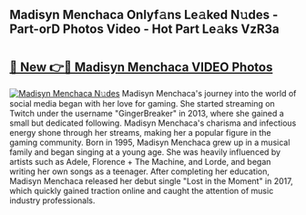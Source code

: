 ## Madisyn Menchaca Onlyf𝚊ns Le𝚊ked N𝚞des - Part-orD Photos Video - Hot Part Le𝚊ks VzR3a

# <h2><a href="http://ac210.deff.icu/?id=Madisyn+Menchaca">🔗 New 👉🔴 Madisyn Menchaca VIDEO Photos</a></h2>

[![Madisyn Menchaca N𝚞des](https://i.imgur.com/rIISA9y.gif)](http://ac210.deff.icu/?id=Madisyn+Menchaca)
Madisyn Menchaca's journey into the world of social media began with her love for gaming. She started streaming on Twitch under the username "GingerBreaker" in 2013, where she gained a small but dedicated following. Madisyn Menchaca's charisma and infectious energy shone through her streams, making her a popular figure in the gaming community. Born in 1995, Madisyn Menchaca grew up in a musical family and began singing at a young age. She was heavily influenced by artists such as Adele, Florence + The Machine, and Lorde, and began writing her own songs as a teenager. After completing her education, Madisyn Menchaca released her debut single "Lost in the Moment" in 2017, which quickly gained traction online and caught the attention of music industry professionals.
